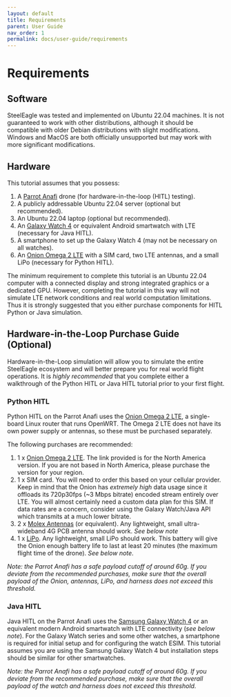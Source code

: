 ```yaml
---
layout: default
title: Requirements
parent: User Guide
nav_order: 1
permalink: docs/user-guide/requirements
---
```

# Requirements

## Software
SteelEagle was tested and implemented on Ubuntu 22.04 machines. It is not guaranteed to work with other distributions, although it should be compatible with older Debian distributions with slight modifications. Windows and MacOS are both officially unsupported but may work with more significant modifications.

## Hardware
This tutorial assumes that you possess:
1. A [Parrot Anafi](https://www.parrot.com/us/drones/anafi) drone (for hardware-in-the-loop (HITL) testing).
2. A publicly addressable Ubuntu 22.04 server (optional but recommended).
3. An Ubuntu 22.04 laptop (optional but recommended).
4. An [Galaxy Watch 4](https://www.samsung.com/us/watches/galaxy-watch4/buy/) or equivalent Android smartwatch with LTE (necessary for Java HITL).
5. A smartphone to set up the Galaxy Watch 4 (may not be necessary on all watches).
6. An [Onion Omega 2 LTE](https://onion.io/store/omega2-lte-na/) with a SIM card, two LTE antennas, and a small LiPo (necessary for Python HITL).

The minimum requirement to complete this tutorial is an Ubuntu 22.04 computer with a connected display and strong integrated graphics or a dedicated GPU. However, completing the tutorial in this way will not simulate LTE network conditions and real world computation limitations. Thus it is strongly suggested that you either purchase components for HITL Python or Java simulation.

## Hardware-in-the-Loop Purchase Guide (Optional)
Hardware-in-the-Loop simulation will allow you to simulate the entire SteelEagle ecosystem and will better prepare you for real world flight operations. It is *highly recommended* that you complete either a walkthrough of the Python HITL or Java HITL tutorial prior to your first flight.

### Python HITL
Python HITL on the Parrot Anafi uses the [Onion Omega 2 LTE](https://onion.io/store/omega2-lte-na/), a single-board Linux router that runs OpenWRT. The Omega 2 LTE does not have its own power supply or antennas, so these must be purchased separately.

The following purchases are recommended:
1. 1 x [Onion Omega 2 LTE](https://www.mouser.com/ProductDetail/Onion/OM-O2LTE-NA?qs=yqaQSyyJnNhhcT0W%2FqC0PA%3D%3D). The link provided is for the North America version. If you are not based in North America, please purchase the version for your region.
2. 1 x SIM card. You will need to order this based on your cellular provider. Keep in mind that the Onion has *extremely high* data usage since it offloads its 720p30fps (~3 Mbps bitrate) encoded stream entirely over LTE. You will almost certainly need a custom data plan for this SIM. If data rates are a concern, consider using the Galaxy Watch/Java API which transmits at a much lower bitrate.
3. 2 x [Molex Antennas](https://www.digikey.com/en/products/detail/molex/2125700100/10489644?utm_adgroup=&utm_source=google&utm_medium=cpc&utm_campaign=PMax%20Shopping_Product_Medium%20ROAS%20Categories&utm_term=&utm_content=&utm_id=go_cmp-20223376311_adg-_ad-__dev-c_ext-_prd-10489644_sig-Cj0KCQiApOyqBhDlARIsAGfnyMpPNSWaUFj4HC3CYBlANHco_McIhH5QFS9G4orVkqNVrHP24MXEUVgaAh4mEALw_wcB&gad_source=1&gclid=Cj0KCQiApOyqBhDlARIsAGfnyMpPNSWaUFj4HC3CYBlANHco_McIhH5QFS9G4orVkqNVrHP24MXEUVgaAh4mEALw_wcB) (or equivalent). Any lightweight, small ultra-wideband 4G PCB antenna should work. *See below note*
4. 1 x [LiPo](https://www.adafruit.com/product/1578). Any lightweight, small LiPo should work. This battery will give the Onion enough battery life to last at least 20 minutes (the maximum flight time of the drone). *See below note*.

*Note: the Parrot Anafi has a safe payload cutoff of around 60g. If you deviate from the recommended purchases, make sure that the overall payload of the Onion, antennas, LiPo, and harness does not exceed this threshold.*

### Java HITL
Java HITL on the Parrot Anafi uses the [Samsung Galaxy Watch 4](https://www.samsung.com/us/watches/galaxy-watch4/buy/) or an equivalent modern Android smartwatch with LTE connectivity (*see below note*). For the Galaxy Watch series and some other watches, a smartphone is required for initial setup and for configuring the watch ESIM. This tutorial assumes you are using the Samsung Galaxy Watch 4 but installation steps should be similar for other smartwatches.

*Note: the Parrot Anafi has a safe payload cutoff of around 60g. If you deviate from the recommended purchase, make sure that the overall payload of the watch and harness does not exceed this threshold.*
